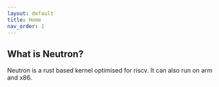 ```yaml
---
layout: default
title: Home
nav_order: 1
---
```


## What is Neutron?

Neutron is a rust based kernel optimised for riscv. It can also run on arm and x86.

